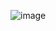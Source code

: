 
![image](https://user-images.githubusercontent.com/84139720/154935876-054e09be-9b0f-4c9e-ac24-054bbf8cfce5.png)
